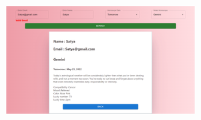 <img src="https://github.com/Satya12325/Horoscope_app/blob/master/screencapture-localhost-3000-2022-05-20-13_54_02.png"/>
